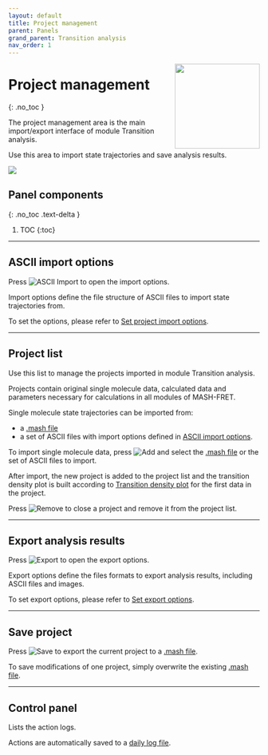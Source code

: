 ```yaml
---
layout: default
title: Project management
parent: Panels
grand_parent: Transition analysis
nav_order: 1
---
```


<img src="../../assets/images/logos/logo-transition-analysis_400px.png" width="170" style="float:right; margin-left: 15px;"/>

# Project management
{: .no_toc }

The project management area is the main import/export interface of module Transition analysis.

Use this area to import state trajectories and save analysis results.

<a class="plain" href="../../assets/images/gui/TA-area-project-management.png"><img src="../../assets/images/gui/TA-area-project-management.png" style="max-width:199px;"></a>

## Panel components
{: .no_toc .text-delta }

1. TOC
{:toc}


---

## ASCII import options

Press
![ASCII Import](../../assets/images/gui/TA-but-ascii-import.png "ASCII Import") to open the import options.

Import options define the file structure of ASCII files to import state trajectories from.

To set the options, please refer to 
[Set project import options](../../trace-processing/functionalities/set-import-options.html).


---

## Project list

Use this list to manage the projects imported in module Transition analysis.

Projects contain original single molecule data, calculated data and parameters necessary for calculations in all modules of MASH-FRET.

Single molecule state trajectories can be imported from:

* a [.mash file](../../output-files/mash-mash-project.html)
* a set of ASCII files with import options defined in 
[ASCII import options](#ascii-import-options).

To import single molecule data, press
![Add](../../assets/images/gui/TA-but-add.png "Add") and select the 
[.mash file](../../output-files/mash-mash-project.html) or the set of ASCII files to import.

After import, the new project is added to the project list and the transition density plot is built according to 
[Transition density plot](panel-transition-density-plot.html) for the first data in the project.

Press 
![Remove](../../assets/images/gui/TA-but-remove.png "Remove") to close a project and remove it from the project list.


---

## Export analysis results

Press
![Export](../../assets/images/gui/TA-but-export.png "Export") to open the export options.

Export options define the files formats to export analysis results, including ASCII files and images.

To set export options, please refer to 
[Set export options](../functionalities/set-export-options.html).


---

## Save project

Press 
![Save](../../assets/images/gui/TA-but-save.png "Save") to export the current project to a
[.mash file](../../output-files/mash-mash-project.html).

To save modifications of one project, simply overwrite the existing 
[.mash file](../../output-files/mash-mash-project.html).


---

## Control panel 

Lists the action logs. 

Actions are automatically saved to a 
[daily log file](../../output-files/log-daily-logs.html).
